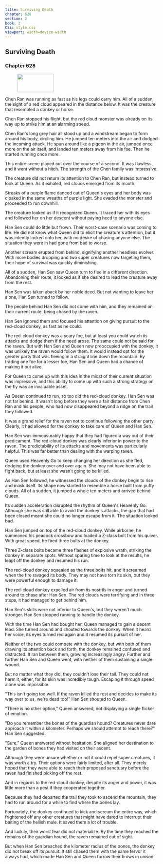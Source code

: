 ```yaml
---
title: Surviving Death
chapter: 628
section: 2
book: 2
CSS: style.css
viewport: width=device-width
---
```


## Surviving Death

### Chapter 628

<figure>
	<img src="../Images/gem.gif" alt="" id="gem" width="120" height="60" />
</figure>

Chen Ran was running as fast as his legs could carry him. All of a sudden, the sight of a red cloud appeared in the distance below. It was the creature that resembled a donkey or horse.

Chen Ran stopped his flight, but the red cloud monster was already on its way up to strike him at an alarming speed.

Chen Ran's long grey hair all stood up and a windstream began to form around his body, circling him. He jumped ten meters into the air and dodged the incoming attack. He spun around like a pigeon in the air, jumped once more on the air itself, and landed ten meters away from his foe. Then he started running once more.

This entire scene played out over the course of a second. It was flawless, and it went without a hitch. The strength of the Chen family was impressive.

The creature did not return its attention to Chen Ran, but instead turned to look at Queen. As it exhaled, red clouds emerged from its mouth.

Streaks of a purple flame danced out of Queen's eyes and her body was cloaked in the same wreaths of purple light. She evaded the monster and proceeded to run downhill.

The creature looked as if it recognized Queen. It traced her with its eyes and followed her on her descent without paying heed to anyone else.

Han Sen could do little but frown. Their worst-case scenario was coming to life. He did not know what Queen did to elicit the creature's attention, but it was intently locked onto her, with no desire of chasing anyone else. The situation they were in had gone from bad to worse.

Another scream erupted from behind, signifying another headless evolver. With more bodies dropping and two super creatures now targeting them, their hope of survival was quickly diminishing.

All of a sudden, Han Sen saw Queen turn to flee in a different direction. Abandoning their route, it looked as if she desired to lead the creature away from the rest.

Han Sen was taken aback by her noble deed. But not wanting to leave her alone, Han Sen turned to follow.

The people behind Han Sen did not come with him, and they remained on their current route, being chased by the raven.

Han Sen ignored them and focused his attention on giving pursuit to the red-cloud donkey, as fast as he could.

The red-cloud donkey was a scary foe, but at least you could watch its attacks and dodge them if the need arose. The same could not be said for the raven. But with Han Sen and Queen now preoccupied with the donkey, it was unlikely the raven would follow them. It would instead opt for the greater party that was fleeing in a straight line down the mountain. By trading one foe for a lesser foe, Han Sen and Queen had a chance of making it out alive.

For Queen to come up with this idea in the midst of their current situation was impressive, and this ability to come up with such a strong strategy on the fly was an invaluable asset.

As Queen continued to run, so too did the red-cloud donkey. Han Sen was not far behind. It wasn't long before they were a fair distance from Chen Ran and his people, who had now disappeared beyond a ridge on the trail they followed.

It was a grand relief for the raven not to continue following the other party. Clearly, it had allowed for the donkey to take care of Queen and Han Sen.

Han Sen was immeasurably happy that they had figured a way out of their predicament. The red-cloud donkey was clearly inferior in power to the raven. The predictability of its attacks and movements was particularly helpful. This was far better than dealing with the warping raven.

Queen used Heavenly Go to keep changing her direction as she fled, dodging the donkey over and over again. She may not have been able to fight back, but at least she wasn't going to be killed.

As Han Sen followed, he witnessed the clouds of the donkey begin to rise and mask itself. Its shape now started to resemble a horse built from puffy clouds. All of a sudden, it jumped a whole ten meters and arrived behind Queen.

Its sudden acceleration disrupted the rhythm of Queen's Heavenly Go. Although she was still able to avoid the donkey's attacks, the gap that had been closed meant she could no longer escape from it. The situation looked bad.

Han Sen jumped on top of the red-cloud donkey. While airborne, he summoned his peacock crossbow and loaded a Z-class bolt from his quiver. With great speed, he fired three bolts at the donkey.

Three Z-class bolts became three flashes of explosive wrath, striking the donkey in separate spots. Without sparing time to look at the results, he leapt off the donkey and resumed his run.

The red-cloud donkey squealed as the three bolts hit, and it screamed when the fire ravaged its body. They may not have torn its skin, but they were powerful enough to damage it.

The red-cloud donkey expelled air from its nostrils in anger and turned around to chase after Han Sen. The red clouds were terrifying and in three steps, it had managed to get behind him.

Han Sen's skills were not inferior to Queen's, but they weren't much stronger. Han Sen stopped running to handle the donkey.

With the time Han Sen had bought her, Queen managed to gain a decent lead. She turned around and shouted towards the donkey. When it heard her voice, its eyes turned red again and it resumed its pursuit of her.

Neither of the two could compete with the donkey, but with both of them drawing its attention back and forth, the donkey remained confused and distracted. It ran between them, growing increasingly angry. Further and further Han Sen and Queen went, with neither of them sustaining a single wound.

But no matter what they did, they couldn't lose their tail. They could not harm it, either, for its skin was incredibly tough. Escaping it through speed alone was impossible.

"This isn't going too well. If the raven killed the rest and decides to make its way over to us, we're dead too!" Han Sen shouted to Queen.

"There is no other option," Queen answered, not displaying a single flicker of emotion.

"Do you remember the bones of the guardian hound? Creatures never dare approach it within a kilometer. Perhaps we should attempt to reach there?" Han Sen suggested.

"Sure," Queen answered without hesitation. She aligned her destination to the garden of bones they had visited on their ascent.

Although they were unsure whether or not it could repel super creatures, it was worth a try. Their options were fairly limited, after all. They merely hoped that they were able to reach their proposed sanctuary before the raven had finished picking off the rest.

And in regards to the red-cloud donkey, despite its anger and power, it was little more than a pest if they cooperated together.

Because they had departed the trail they took to ascend the mountain, they had to run around for a while to find where the bones lay.

Fortunately, the donkey continued to kick and scream the entire way, which frightened off any other creatures that might have dared to interrupt their baiting of the hellish mule. It saved them a lot of trouble.

And luckily, their worst fear did not materialize. By the time they reached the remains of the guardian hound, the raven remained out of sight.

But when Han Sen breached the kilometer radius of the bones, the donkey did not break off its pursuit. It still chased them with the same fervor it always had, which made Han Sen and Queen furrow their brows in unison.